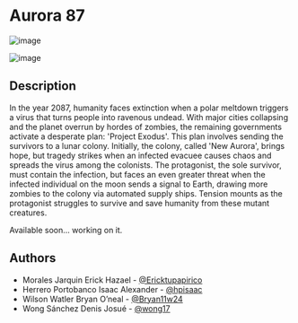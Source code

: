 # Aurora 87

![image](https://github.com/user-attachments/assets/8c339cb8-bb2c-4b21-9de4-1cf9db44e822)

![image](https://github.com/user-attachments/assets/b3d6102d-0355-4ace-9a2f-da26ecab4084)

## Description

In the year 2087, humanity faces extinction when a polar meltdown triggers a virus that turns people into ravenous undead. With major cities collapsing and the planet overrun by hordes of zombies, the remaining governments activate a desperate plan: 'Project Exodus'. This plan involves sending the survivors to a lunar colony. Initially, the colony, called 'New Aurora', brings hope, but tragedy strikes when an infected evacuee causes chaos and spreads the virus among the colonists. The protagonist, the sole survivor, must contain the infection, but faces an even greater threat when the infected individual on the moon sends a signal to Earth, drawing more zombies to the colony via automated supply ships. Tension mounts as the protagonist struggles to survive and save humanity from these mutant creatures.

Available soon... working on it.

## Authors

- Morales Jarquin Erick Hazael - [@Ericktupapirico](https://github.com/Ericktupapirico)
- Herrero Portobanco Isaac Alexander - [@hpisaac](https://github.com/hpisaac)
- Wilson Watler Bryan Oʼneal - [@Bryan11w24](https://github.com/Bryan11w24)
- Wong Sánchez Denis Josué - [@wong17](https://github.com/wong17)
